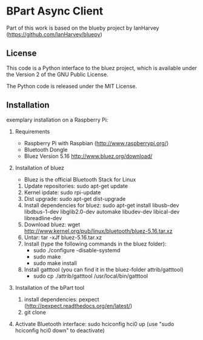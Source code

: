 # BPart Async Client

Part of this work is based on the blueby project by IanHarvey (https://github.com/IanHarvey/bluepy)

## License
This code is a Python interface to the bluez project, which is available under the Version 2 of the GNU Public License.

The Python code is released under the MIT License.

## Installation

exemplary installation on a Raspberry Pi:

1. Requirements
	- Raspberry Pi with Raspbian (http://www.raspberrypi.org/)
	- Bluetooth Dongle
	- Bluez Version 5.16 http://www.bluez.org/download/
	
2. Installation of bluez
	- Bluez is the official Bluetooth Stack for Linux
	
	1. Update repositories: sudo apt-get update
	2. Kernel ipdate: sudo rpi-update
	3. Dist upgrade: sudo apt-get dist-upgrade
	4. Install dependencies for bluez:
		sudo apt-get install libusb-dev libdbus-1-dev libglib2.0-dev automake libudev-dev libical-dev libreadline-dev
	5. Download bluez: wget http://www.kernel.org/pub/linux/bluetooth/bluez-5.16.tar.xz
	6. Untar: tar -xJf bluez-5.16.tar.xz
	7. Install (type the following commands in the bluez folder):
		- sudo ./configure -disable-systemd
		- sudo make
		- sudo make install
	8. Install gatttool (you can find it in the bluez-folder attrib/gatttool)
		- sudo cp ./attrib/gatttool /usr/local/bin/gatttool
		
3. Installation of the bPart tool
    1. install dependencies: pexpect (http://pexpect.readthedocs.org/en/latest/) 
	2. git clone
  
4. Activate Bluetooth interface: sudo hciconfig hci0 up (use "sudo hciconfig hci0 down" to deactivate)